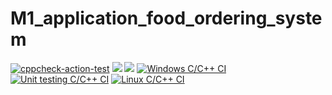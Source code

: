 # M1_application_food_ordering_system
[![cppcheck-action-test](https://github.com/Jays154/M1_application_food_ordering_system/actions/workflows/c-cpp.yml/badge.svg)](https://github.com/Jays154/M1_application_food_ordering_system/actions/workflows/c-cpp.yml)
![](https://api.codiga.io/project/29841/score/svg)
![](https://api.codiga.io/project/29841/status/svg)
[![Windows C/C++ CI](https://github.com/Jays154/M1_application_food_ordering_system/actions/workflows/main.yml/badge.svg)](https://github.com/Jays154/M1_application_food_ordering_system/actions/workflows/main.yml)
[![Unit testing C/C++ CI](https://github.com/Jays154/M1_application_food_ordering_system/actions/workflows/unity.yml/badge.svg)](https://github.com/Jays154/M1_application_food_ordering_system/actions/workflows/unity.yml)
[![Linux C/C++ CI](https://github.com/Jays154/M1_application_food_ordering_system/actions/workflows/windows_c_cpp.yml/badge.svg)](https://github.com/Jays154/M1_application_food_ordering_system/actions/workflows/windows_c_cpp.yml)
